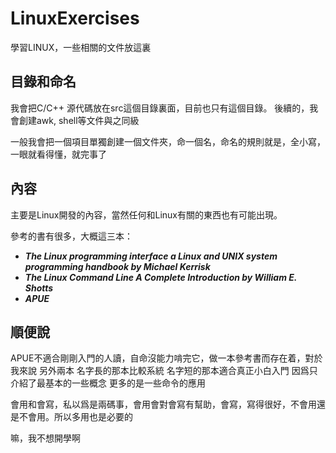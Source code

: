# LinuxExercises

學習LINUX，一些相關的文件放這裏


## 目錄和命名

我會把C/C++ 源代碼放在src這個目錄裏面，目前也只有這個目錄。
後續的，我會創建awk, shell等文件與之同級

一般我會把一個項目單獨創建一個文件夾，命一個名，命名的規則就是，全小寫，一眼就看得懂，就完事了

## 內容

主要是Linux開發的內容，當然任何和Linux有關的東西也有可能出現。

參考的書有很多，大概這三本：

- ***The Linux programming interface a Linux and UNIX system programming handbook by Michael Kerrisk***
- ***The Linux Command Line A Complete Introduction by William E. Shotts***
- ***APUE***


## 順便說

APUE不適合剛剛入門的人讀，自命沒能力啃完它，做一本參考書而存在着，對於我來說
另外兩本 名字長的那本比較系統 名字短的那本適合真正小白入門 因爲只介紹了最基本的一些概念 更多的是一些命令的應用

會用和會寫，私以爲是兩碼事，會用會對會寫有幫助，會寫，寫得很好，不會用還是不會用。所以多用也是必要的

嘛，我不想開學啊